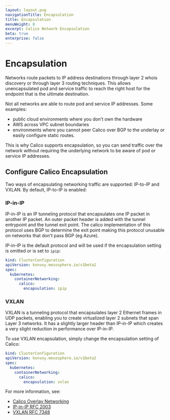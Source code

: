 ```yaml
---
layout: layout.pug
navigationTitle: Encapsulation
title: Encapsulation
menuWeight: 8
excerpt: Calico Network Encapsulation
beta: true
enterprise: false
---
```


<!-- markdownlint-disable MD004 MD007 MD025 MD030 -->

# Encapsulation

Networks route packets to IP address destinations through layer 2 whois discovery or through layer 3 routing techniques.
This allows unencapsulated pod and service traffic to reach the right host for the endpoint that is the ultimate destination.

Not all networks are able to route  pod and service IP addresses.
Some examples:

- public cloud environments where you don’t own the hardware
- AWS across VPC subnet boundaries
- environments where you cannot peer Calico over BGP to the underlay or easily configure static routes.

This is why Calico supports encapsulation, so you can send traffic over the network without requiring the underlying network to be aware of pod or service IP addresses.

## Configure Calico Encapsulation

Two ways of encapsulating networking traffic are supported: IP-to-IP and VXLAN. By default, IP-to-IP is enabled:

### IP-in-IP

IP-in-IP is an IP tunneling protocol that encapsulates one IP packet in another IP packet. An outer packet header is added with the tunnel entrypoint and the tunnel exit point. The calico implementation of this protocol uses BGP to determine the exit point making this protocol unusable on networks that don't pass BGP (eg Azure).

IP-in-IP is the default protocol and will be used if the encapsulation setting is omitted or is set to `ipip`:

```yaml
kind: ClusterConfiguration
apiVersion: konvoy.mesosphere.io/v1beta2
spec:
  kubernetes:
    containerNetworking:
      calico:
        encapsulation: ipip
```

### VXLAN

VXLAN is a tunneling protocol that encapsulates layer 2 Ethernet frames in UDP packets, enabling you to create virtualized layer 2 subnets that span Layer 3 networks. It has a slightly larger header than IP-in-IP which creates a very slight reduction in performance over IP-in-IP.

To use VXLAN encapsulation, simply change the encapsulation setting of Calico:

```yaml
kind: ClusterConfiguration
apiVersion: konvoy.mesosphere.io/v1beta2
spec:
  kubernetes:
    containerNetworking:
      calico:
        encapsulation: vxlan
```

For more information, see:

- [Calico Overlay Networking](https://docs.projectcalico.org/networking/vxlan-ipip)
- [IP-in-IP RFC 2003](https://tools.ietf.org/html/rfc2003)
- [VXLAN RFC 7348](https://tools.ietf.org/html/rfc7348)
